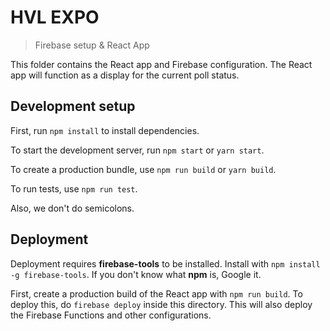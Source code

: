 # HVL EXPO

> Firebase setup & React App

This folder contains the React app and Firebase configuration. The React app will function as a display for the current poll status.

## Development setup

First, run `npm install` to install dependencies.

To start the development server, run `npm start` or `yarn start`.

To create a production bundle, use `npm run build` or `yarn build`.

To run tests, use `npm run test`.

Also, we don't do semicolons.

## Deployment

Deployment requires **firebase-tools** to be installed. Install with `npm install -g firebase-tools`. If you don't know what **npm** is, Google it.

First, create a production build of the React app with `npm run build`. To deploy this, do `firebase deploy` inside this directory. This will also deploy the Firebase Functions and other configurations.
